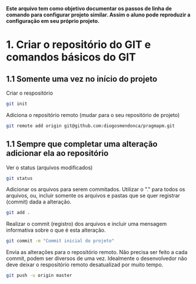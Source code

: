 **Este arquivo tem como objetivo documentar os passos de linha de comando
para configurar projeto similar. Assim o aluno pode reproduzir a configuração
em seu próprio projeto.**

# 1. Criar o repositório do GIT e comandos básicos do  GIT

## 1.1 Somente uma vez no início do projeto

Criar o respositório 
```bash
git init
```

Adiciona o repositório remoto (mudar para o seu repositório de projeto)

```bash
git remote add origin git@github.com:diogosmendonca/pragmapm.git
```

## 1.1 Sempre que completar uma alteração adicionar ela ao repositório

Ver o status (arquivos modificados)

```bash
git status
```

Adicionar os arquivos para serem commitados. Utilizar o "." para todos os arquivos, ou, incluir somente os arquivos e pastas que se quer registrar (commit) dada a alteração.

```bash
git add .
```

Realizar o commit (registro) dos arquivos e incluir uma mensagem informativa sobre o que é esta alteração.

```bash
git commit -m "Commit inicial do projeto"
```

Envia as alterações para o repositório remoto. Não precisa ser feito a cada commit, podem ser diversos de uma vez. Idealmente o desenvolvedor não deve deixar o respositório remoto desatualizad por muito tempo.

```bash
git push -u origin master
```


